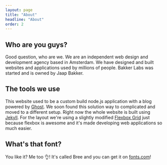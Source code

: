 ```yaml
---
layout: page
title: "About"
headline: "About"
order: 2
---
```



## Who are you guys?
Good question, who are we. We are an independent web design and development agency based in Amsterdam. We have designed and built websites and applications used by millions of people. Bakker Labs was started and is owned by Jaap Bakker. 

## The tools we use
This website used to be a custom build node.js application with a blog powered by [Ghost](https://ghost.org). We soon found this solution way to complicated and moved to a different setup. Right now the whole website is built using [Jekyll](https://jekyllrb.com/). For the layout we're using a slightly modified [Flexbox Grid](http://flexboxgrid.com/) just because flexbox is awesome and it's made developing web applications so much easier.

## What's that font?
You like it? Me too 👌! It's called Bree and you can get it on [fonts.com](https://www.fonts.com/font/typetogether/bree)!